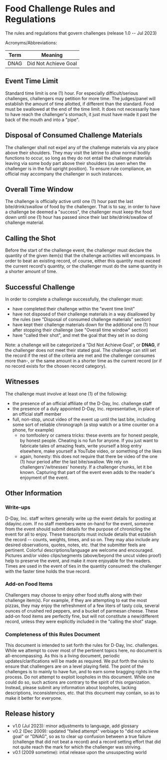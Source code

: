 # Food Challenge Rules and Regulations
The rules and regulations that govern challenges (release 1.0 -- Jul 2023)

Acronyms/Abbreviations:

| Term | Meaning |
| ---- | ------- |
DNAG | Did Not Achieve Goal

## Event Time Limit
Standard time limit is one (1) hour. For especially difficult/serious challenges, challengers may petition for more time. The judges/panel will establish the amount of time allotted, if different than the standard.
Food must be swallowed at the end of the time limit. It does not necessarily have to have reach the challenger's stomach, it just must have made it past the back of the mouth and into a "pipe".

## Disposal of Consumed Challenge Materials
The challenger shall not expel any of the challenge materials via any place above their shoulders. They may visit the latrine to allow normal bodily functions to occur, so long as they do not entail the challenge materials leaving via some body part above their shoulders (as seen when the challenger is in the full upright position). To ensure rule compliance, an official may accompany the challenger in such instances.

## Overall Time Window
The challenge is officially active until one (1) hour past the last bite/drink/swallow of food by the challenger. That is to say, in order to have a challenge be deemed a "success", the challenger must keep the food down until one (1) hour has passed since their last bite/drink/swallow of challenge material.

## Calling the Shot
Before the start of the challenge event, the challenger must declare the quantity of the given item(s) that the challenge activities will encompass. In order to beat an existing record, of course, either this quantity must exceed the current record's quantity, or the challenger must do the same quantity in a shorter amount of time.

## Successful Challenge
In order to complete a challenge successfully, the challenger must:
- have completed their challenge within the "event time limit"
- have not disposed of their challenge materials in a way disallowed by the rules (see "Disposal of consumed challenge materials" section)
- have kept their challenge materials down for the additional one (1) hour after stopping their challenge (see "Overall time window" section)
- have "called their shot", and met the goal that they set in so doing

Note: a challenge will be categorized a "Did Not Achieve Goal", or **DNAG**, if the challenger does not meet their stated goal. The challenge can still set the record if the rest of the criteria are met and the challenger consumes more than-, or the same amount in a shorter time as the current record (or if no record exists for the chosen record category).

## Witnesses
The challenge must involve at least one (1) of the following:
- the presence of an official affiliate of the D-Day, Inc. challenge staff
- the presence of a duly appointed D-Day, Inc. representative, in place of an official staff member
- full, non-stop, uncut video of the event up until the last bite, including some sort of reliable chronograph (a stop watch or a time counter on a phone, for example)
    - no tomfoolery or camera tricks: these events are for honest people, by honest people. Cheating is no fun for anyone. If you just want to fabricate tales of amazing feats, write yourself a blog entry elsewhere, make yourself a YouTube video, or something of the likes
    - again, honesty: this does not require that there be video of the one (1) hour period after the last bite/swallow. We rely on challengers'/witnesses' honesty. If a challenger chunks, let it be known. Capturing that part of the event even adds to the reader's enjoyment of the event.

## Other Information
### Write-ups
D-Day, Inc. staff writers generally write up the event details for posting at ddayinc.com. If no staff members were on-hand for the event, someone from the event should submit details for the purpose of chronicling the event for all to enjoy. These transcripts must include details that establish the record -- counts, weights, times, and so on. They may also include any desired observations, quotes, notes, etc. that the submitter feels are pertinent. Colorful descriptions/language are welcome and encouraged. Pictures and/or video clips/segments (above/beyond the uncut video proof) help to preserve the event, and make it more enjoyable for the readers. Times are used in the event of ties in the quantity consumed: the challenger with the faster time holds the true record.

### Add-on Food Items
Challengers may choose to enjoy other food stuffs along with their challenge item(s). For example, if they are attempting to eat the most pizzas, they may enjoy the refreshment of a few liters of tasty cola, several ounces of crushed red peppers, and a bucket of parmesan cheese. These add-on food items are perfectly fine, but will not constitute a new/different record, unless they were explicitly included in the "calling the shot" stage.

### Completeness of this Rules Document
This document is intended to set forth the rules for D-Day, Inc. challenges. While we attempt to cover most of the pertinent topics here, no document is all-encompassing. As this is a living document, periodic updates/clarifications will be made as required. We put forth the rules to ensure that challengers are on a level playing field. The point of the challenges is to mainly to have fun, and to earn some bragging rights in the process. Do not attempt to exploit loopholes in this document. While one could do so, such actions are contrary to the spirit of this organization. Instead, please submit any information about loopholes, lacking descriptions, inconsistencies, etc. that this document may contain, so as to make it better for everyone.

## Release history
- v1.0 (Jul 2023): minor adjustments to language, add glossary
- v0.2 (Dec 2009): updated "failed attempt" verbiage to "did not achieve goal" or "DNAG", so as to clear up confusion between a true failure (challenge that did not beat a record) and a record setting effort that did not quite reach the mark for which the challenger was striving.
- v0.1 (2009 sometime): intial release upon the unsuspecting world
